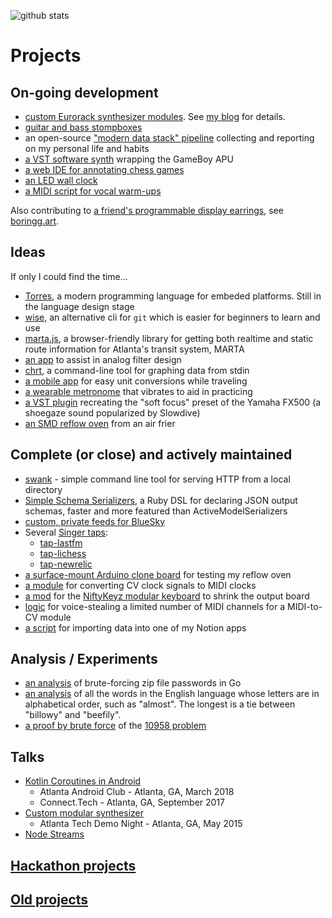 ![github stats](https://github-readme-stats.vercel.app/api?username=rabidaudio&custom_title=GitHub%20Stats)

# Projects

## On-going development

- [custom Eurorack synthesizer modules](https://github.com/rabidaudio/synthesizer). See [my blog](https://rabid.audio/projects/synth) for details.
- [guitar and bass stompboxes](https://github.com/rabidaudio/effects)
- an open-source ["modern data stack" pipeline](https://github.com/rabidaudio/selfdata) collecting and reporting on my personal life and habits
- [a VST software synth](https://github.com/rabidaudio/gameboy-synth) wrapping the GameBoy APU
- [a web IDE for annotating chess games](https://github.com/rabidaudio/pgn-ide)
- [an LED wall clock](https://github.com/rabidaudio/led-clock)
- [a MIDI script for vocal warm-ups](https://github.com/rabidaudio/warm-arps)

Also contributing to [a friend's programmable display earrings](https://github.com/johnMamish/boring-ahh), see [boringg.art](https://boringg.art).

## Ideas

If only I could find the time...

- [Torres](https://github.com/rabidaudio/Torres), a modern programming language for embeded platforms. Still in the language design stage
- [wise](https://github.com/rabidaudio/wise), an alternative cli for `git` which is easier for beginners to learn and use
- [marta.js](https://github.com/codeforatlanta/marta-js), a browser-friendly library for getting both realtime and static route information for Atlanta's transit system, MARTA
- [an app](https://github.com/rabidaudio/filter-calculator) to assist in analog filter design
- [chrt](https://github.com/rabidaudio/chrt), a command-line tool for graphing data from stdin
- [a mobile app](https://github.com/rabidaudio/travelunits) for easy unit conversions while traveling
- [a wearable metronome](https://github.com/rabidaudio/haptic-metronome) that vibrates to aid in practicing
- [a VST plugin](https://github.com/rabidaudio/soft-focus) recreating the "soft focus" preset of the Yamaha FX500 (a shoegaze sound popularized by Slowdive)
- [an SMD reflow oven](https://github.com/rabidaudio/reflow-oven) from an air frier


## Complete (or close) and actively maintained

- [swank](https://github.com/rabidaudio/swank) - simple command line tool for serving HTTP from a local directory
- [Simple Schema Serializers](https://github.com/fixdauto/simple_schema_serializers), a Ruby DSL for declaring JSON output schemas, faster and more featured than ActiveModelSerializers
- [custom, private feeds for BlueSky](https://github.com/rabidaudio/bsky-apps)
- Several [Singer taps](https://hub.meltano.com/singer/spec/):
  - [tap-lastfm](https://github.com/rabidaudio/tap-lastfm)
  - [tap-lichess](https://github.com/rabidaudio/tap-lichess)
  - [tap-newrelic](https://github.com/fixdauto/tap-newrelic)
- [a surface-mount Arduino clone board](https://github.com/rabidaudio/bareduino) for testing my reflow oven
- [a module](https://github.com/rabidaudio/clock2midi) for converting CV clock signals to MIDI clocks
- [a mod](https://github.com/rabidaudio/niftykeyz-jackboard-mini) for the [NiftyKeyz modular keyboard](https://www.cre8audio.com/niftykeyz) to shrink the output board
- [logic](https://github.com/rabidaudio/midi-voicesteal) for voice-stealing a limited number of MIDI channels for a MIDI-to-CV module
- [a script](https://github.com/rabidaudio/notion-import-record) for importing data into one of my Notion apps

## Analysis / Experiments

- [an analysis](https://github.com/rabidaudio/pwd) of brute-forcing zip file passwords in Go
- [an analysis](https://github.com/rabidaudio/alphabetical-words) of all the words in the English language whose letters are in alphabetical order, such as "almost". The longest is a tie between "billowy" and "beefily".
- [a proof by brute force](https://github.com/rabidaudio/10958-problem) of the [10958 problem](https://arxiv.org/abs/1302.1479)

## Talks

- [Kotlin Coroutines in Android](https://github.com/rabidaudio/kotlin-coroutines-android)
  - Atlanta Android Club - Atlanta, GA, March 2018
  - Connect.Tech - Atlanta, GA, September 2017
- [Custom modular synthesizer](https://github.com/rabidaudio/synthesizer/tree/master/_old/presentation)
  - Atlanta Tech Demo Night - Atlanta, GA, May 2015
- [Node Streams](https://github.com/rabidaudio/stream-talk)

## [Hackathon projects](hackathons.md)

## [Old projects](archived.md)
